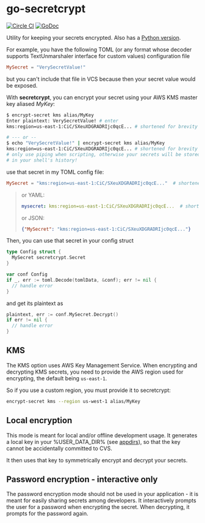 # go-secretcrypt

[![Circle CI](https://circleci.com/gh/Zemanta/go-secretcrypt.svg?style=svg)](https://circleci.com/gh/Zemanta/go-secretcrypt)
[![GoDoc](https://godoc.org/github.com/Zemanta/go-secretcrypt?status.svg)](https://godoc.org/github.com/Zemanta/go-secretcrypt)

Utility for keeping your secrets encrypted. Also has a [Python version](https://github.com/Zemanta/py-secretcrypt).

For example, you have the following TOML (or any format whose decoder supports TextUnmarshaler interface for custom values) configuration file

```toml
MySecret = "VerySecretValue!"
```

but you can't include that file in VCS because then your secret value would be exposed.

With **secretcrypt**, you can encrypt your secret using your AWS KMS master key aliased *MyKey*:

```bash
$ encrypt-secret kms alias/MyKey
Enter plaintext: VerySecretValue! # enter
kms:region=us-east-1:CiC/SXeuXDGRADRIjc0qcE... # shortened for brevity

# --- or --
$ echo "VerySecretValue!" | encrypt-secret kms alias/MyKey
kms:region=us-east-1:CiC/SXeuXDGRADRIjc0qcE... # shortened for brevity
# only use piping when scripting, otherwise your secrets will be stored
# in your shell's history!

```

use that secret in my TOML config file:
```toml
MySecret = "kms:region=us-east-1:CiC/SXeuXDGRADRIjc0qcE..."  # shortened for brevity
```

>  or YAML:
>  ```yaml
>  mysecret: kms:region=us-east-1:CiC/SXeuXDGRADRIjc0qcE...  # shortened for brevity
>  ```
>
>  or JSON:
>  ```json
>  {"MySecret": "kms:region=us-east-1:CiC/SXeuXDGRADRIjc0qcE..."}
>  ```


Then, you can use that secret in your config struct
```go
type Config struct {
  MySecret secretcrypt.Secret
}

var conf Config
if _, err := toml.Decode(tomlData, &conf); err != nil {
  // handle error
}
```

and get its plaintext as
```go
plaintext, err := conf.MySecret.Decrypt()
if err != nil {
  // handle error
}

```

## KMS
The KMS option uses AWS Key Management Service. When encrypting and decrypting
KMS secrets, you need to provide the AWS region used for encrypting, the default being `us-east-1`.

So if you use a custom region, you must provide it to secretcrypt:

```bash
encrypt-secret kms --region us-west-1 alias/MyKey
```

## Local encryption
This mode is meant for local and/or offline development usage.
It generates a local key in your %USER_DATA_DIR%
(see [appdirs](https://pypi.python.org/pypi/appdirs)), so that the key cannot
be accidentally committed to CVS.

It then uses that key to symmetrically encrypt and decrypt your secrets.

## Password encryption - interactive only

The password encryption mode should not be used in your application - it is
meant for easily sharing secrets among developers. It interactively prompts
the user for a password when encrypting the secret. When decrypting, it
prompts for the password again.
